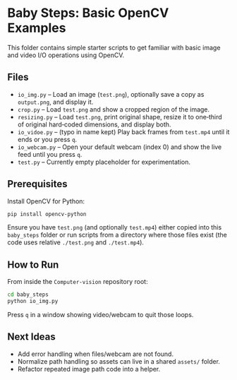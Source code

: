 # Baby Steps: Basic OpenCV Examples

This folder contains simple starter scripts to get familiar with basic image and video I/O operations using OpenCV.

## Files

- `io_img.py` – Load an image (`test.png`), optionally save a copy as `output.png`, and display it.
- `crop.py` – Load `test.png` and show a cropped region of the image.
- `resizing.py` – Load `test.png`, print original shape, resize it to one‑third of original hard‑coded dimensions, and display both.
- `io_vidoe.py` – (typo in name kept) Play back frames from `test.mp4` until it ends or you press `q`.
- `io_webcam.py` – Open your default webcam (index 0) and show the live feed until you press `q`.
- `test.py` – Currently empty placeholder for experimentation.

## Prerequisites

Install OpenCV for Python:

```bash
pip install opencv-python
```

Ensure you have `test.png` (and optionally `test.mp4`) either copied into this `baby_steps` folder or run scripts from a directory where those files exist (the code uses relative `./test.png` and `./test.mp4`).

## How to Run

From inside the `Computer-vision` repository root:

```bash
cd baby_steps
python io_img.py
```

Press `q` in a window showing video/webcam to quit those loops.

## Next Ideas

- Add error handling when files/webcam are not found.
- Normalize path handling so assets can live in a shared `assets/` folder.
- Refactor repeated image path code into a helper.
